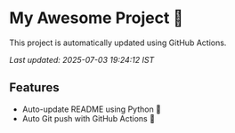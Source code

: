 # My Awesome Project 🚀

This project is automatically updated using GitHub Actions.

_Last updated: 2025-07-03 19:24:12 IST_

## Features
- Auto-update README using Python 🐍
- Auto Git push with GitHub Actions 🤖
